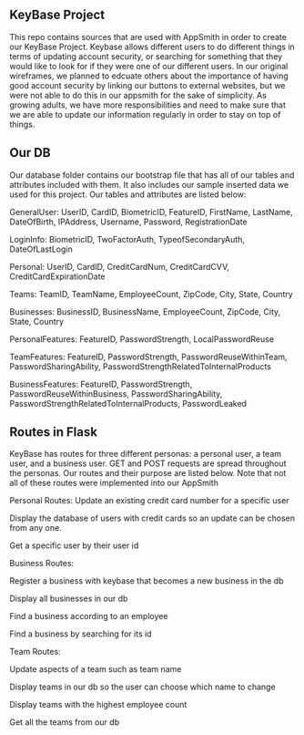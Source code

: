 ## KeyBase Project
This repo contains sources that are used with AppSmith in order to create our KeyBase Project. Keybase allows different users to do different things in terms of updating account security, or searching for something that they would like to look for if they were one of our different users. In our original wireframes, we planned to edcuate others about the importance of having good account security by linking our buttons to external websites, but we were not able to do this in our appsmith for the sake of simplicity. As growing adults, we have more responsibilities and need to make sure that we are able to update our information regularly in order to stay on top of things.

## Our DB
Our database folder contains our bootstrap file that has all of our tables and attributes included with them. It also includes our sample inserted data we used for this project. Our tables and attributes are listed below:

GeneralUser: UserID, CardID, BiometricID, FeatureID, FirstName, LastName, DateOfBirth, IPAddress, Username, Password, RegistrationDate

LoginInfo: BiometricID, TwoFactorAuth, TypeofSecondaryAuth, DateOfLastLogin

Personal: UserID, CardID, CreditCardNum, CreditCardCVV, CreditCardExpirationDate

Teams: TeamID, TeamName, EmployeeCount, ZipCode, City, State, Country

Businesses: BusinessID, BusinessName, EmployeeCount, ZipCode, City, State, Country

PersonalFeatures: FeatureID, PasswordStrength, LocalPasswordReuse

TeamFeatures: FeatureID, PasswordStrength, PasswordReuseWithinTeam, PasswordSharingAbility, PasswordStrengthRelatedToInternalProducts

BusinessFeatures: FeatureID, PasswordStrength, PasswordReuseWithinBusiness, PasswordSharingAbility, PasswordStrengthRelatedToInternalProducts, PasswordLeaked

## Routes in Flask
KeyBase has routes for three different personas: a personal user, a team user, and a business user. GET and POST requests are spread throughout the personas. Our routes and their purpose are listed below. Note that not all of these routes were implemented into our AppSmith

Personal Routes: Update an existing credit card number for a specific user

Display the database of users with credit cards so an update can be chosen from any one.

Get a specific user by their user id

Business Routes:

Register a business with keybase that becomes a new business in the db

Display all businesses in our db

Find a business according to an employee

Find a business by searching for its id

Team Routes:

Update aspects of a team such as team name

Display teams in our db so the user can choose which name to change

Display teams with the highest employee count

Get all the teams from our db
